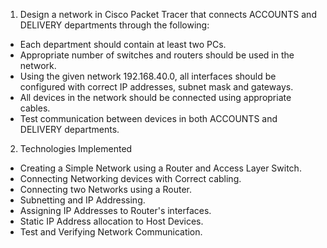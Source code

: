 1. Design a network in Cisco Packet Tracer that connects ACCOUNTS and DELIVERY departments through the following:
* Each department should contain at least two PCs.
* Appropriate number of switches and routers should be used in the network.
* Using the given network 192.168.40.0, all interfaces should be configured with correct IP addresses, subnet mask and gateways.
* All devices in the network should be connected using appropriate cables.
* Test communication between devices in both ACCOUNTS and DELIVERY departments.

2. Technologies Implemented
* Creating a Simple Network using a Router and Access Layer Switch.
* Connecting Networking devices with Correct cabling.
* Connecting two Networks using a Router.
* Subnetting and IP Addressing.
* Assigning IP Addresses to Router's interfaces.
* Static IP Address allocation to Host Devices.
* Test and Verifying Network Communication.